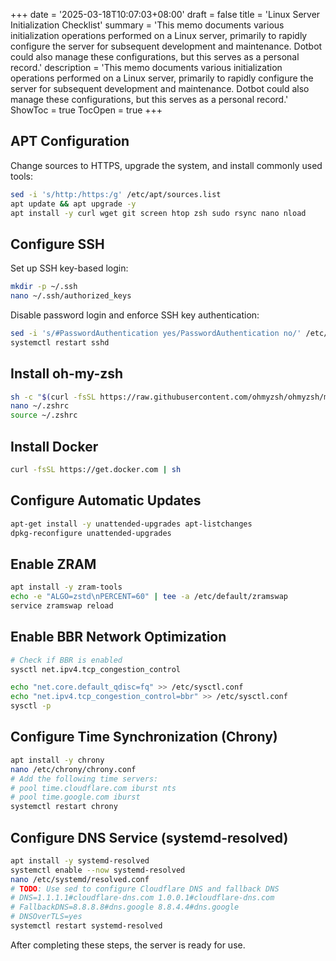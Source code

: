 +++
date = '2025-03-18T10:07:03+08:00'
draft = false
title = 'Linux Server Initialization Checklist'
summary = 'This memo documents various initialization operations performed on a Linux server, primarily to rapidly configure the server for subsequent development and maintenance. Dotbot could also manage these configurations, but this serves as a personal record.'
description = 'This memo documents various initialization operations performed on a Linux server, primarily to rapidly configure the server for subsequent development and maintenance. Dotbot could also manage these configurations, but this serves as a personal record.'
ShowToc = true
TocOpen = true
+++

## APT Configuration

Change sources to HTTPS, upgrade the system, and install commonly used tools:

```bash
sed -i 's/http:/https:/g' /etc/apt/sources.list
apt update && apt upgrade -y
apt install -y curl wget git screen htop zsh sudo rsync nano nload
```

## Configure SSH

Set up SSH key-based login:

```bash
mkdir -p ~/.ssh
nano ~/.ssh/authorized_keys
```

Disable password login and enforce SSH key authentication:

```bash
sed -i 's/#PasswordAuthentication yes/PasswordAuthentication no/' /etc/ssh/sshd_config
systemctl restart sshd
```

## Install oh-my-zsh

```bash
sh -c "$(curl -fsSL https://raw.githubusercontent.com/ohmyzsh/ohmyzsh/master/tools/install.sh)"
nano ~/.zshrc
source ~/.zshrc
```

## Install Docker

```bash
curl -fsSL https://get.docker.com | sh
```

## Configure Automatic Updates

```bash
apt-get install -y unattended-upgrades apt-listchanges
dpkg-reconfigure unattended-upgrades
```

## Enable ZRAM

```bash
apt install -y zram-tools
echo -e "ALGO=zstd\nPERCENT=60" | tee -a /etc/default/zramswap
service zramswap reload
```

## Enable BBR Network Optimization

```bash
# Check if BBR is enabled
sysctl net.ipv4.tcp_congestion_control

echo "net.core.default_qdisc=fq" >> /etc/sysctl.conf
echo "net.ipv4.tcp_congestion_control=bbr" >> /etc/sysctl.conf
sysctl -p
```

## Configure Time Synchronization (Chrony)

```bash
apt install -y chrony
nano /etc/chrony/chrony.conf
# Add the following time servers:
# pool time.cloudflare.com iburst nts
# pool time.google.com iburst
systemctl restart chrony
```

## Configure DNS Service (systemd-resolved)

```bash
apt install -y systemd-resolved
systemctl enable --now systemd-resolved
nano /etc/systemd/resolved.conf
# TODO: Use sed to configure Cloudflare DNS and fallback DNS
# DNS=1.1.1.1#cloudflare-dns.com 1.0.0.1#cloudflare-dns.com
# FallbackDNS=8.8.8.8#dns.google 8.8.4.4#dns.google
# DNSOverTLS=yes
systemctl restart systemd-resolved
```

After completing these steps, the server is ready for use.
